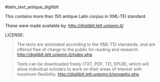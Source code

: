 #latin_text_antique_digiliblt

This contains more than 150 antique Latin corpus in XML-TEI standard.

These were made available by:
http://digiliblt.lett.unipmn.it/

LICENSE:
> The texts are annotated according to the XML-TEI standards, and are offered free of charge to the public for reading and research.
http://digiliblt.lett.unipmn.it/index.php

> Texts can be downloaded freely (TXT, PDF, TEI, EPUB), which will allow individual scholars to work on their areas of interest with maximum flexibility.
http://digiliblt.lett.unipmn.it/progetto.php
